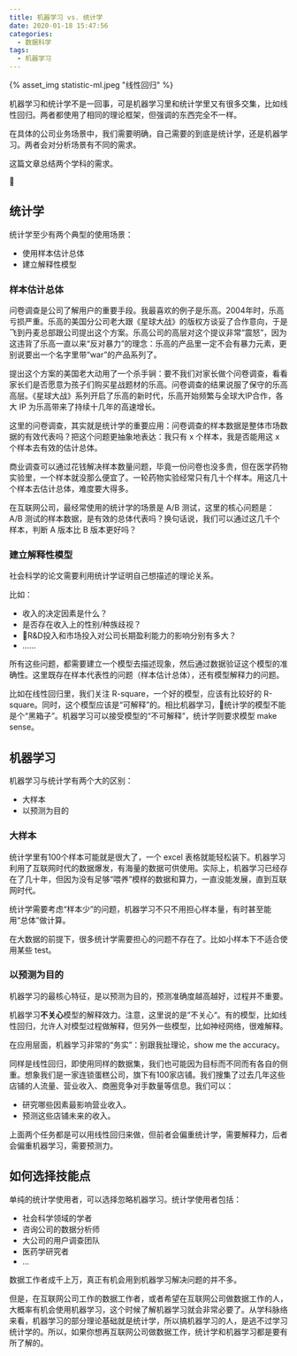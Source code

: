 ```yaml
---
title: 机器学习 vs. 统计学
date: 2020-01-18 15:47:56
categories:
  - 数据科学
tags:
  - 机器学习
---
```


{% asset_img statistic-ml.jpeg "线性回归" %}


机器学习和统计学不是一回事，可是机器学习里和统计学里又有很多交集，比如线性回归。两者都使用了相同的理论框架，但强调的东西完全不一样。

在具体的公司业务场景中，我们需要明确，自己需要的到底是统计学，还是机器学习。两者会对分析场景有不同的需求。

这篇文章总结两个学科的需求。

<!-- more -->

## 统计学

统计学至少有两个典型的使用场景：
- 使用样本估计总体
- 建立解释性模型

### 样本估计总体

问卷调查是公司了解用户的重要手段。我最喜欢的例子是乐高。2004年时，乐高亏损严重。乐高的美国分公司老大跟《星球大战》的版权方谈妥了合作意向，于是飞到丹麦总部跟公司提出这个方案。乐高公司的高层对这个提议非常“震怒”，因为这违背了乐高一直以来“反对暴力”的理念：乐高的产品里一定不会有暴力元素，更别说要出一个名字里带“war”的产品系列了。

提出这个方案的美国老大动用了一个杀手锏：要不我们对家长做个问卷调查，看看家长们是否愿意为孩子们购买星战题材的乐高。问卷调查的结果说服了保守的乐高高层。《星球大战》系列开启了乐高的新时代，乐高开始频繁与全球大IP合作，各大 IP 为乐高带来了持续十几年的高速增长。

这里的问卷调查，其实就是统计学的重要应用：问卷调查的样本数据是整体市场数据的有效代表吗？把这个问题更抽象地表达：我只有 x 个样本，我是否能用这 x 个样本去有效的估计总体。

商业调查可以通过花钱解决样本数量问题，毕竟一份问卷也没多贵，但在医学药物实验里，一个样本就没那么便宜了。一轮药物实验经常只有几十个样本。用这几十个样本去估计总体，难度要大得多。

在互联网公司，最经常使用的统计学的场景是 A/B 测试，这里的核心问题是：A/B 测试的样本数据，是有效的总体代表吗？换句话说，我们可以通过这几千个样本，判断 A 版本比 B 版本更好吗？

### 建立解释性模型

社会科学的论文需要利用统计学证明自己想描述的理论关系。

比如：
- 收入的决定因素是什么？
- 是否存在收入上的性别/种族歧视？
- R&D投入和市场投入对公司长期盈利能力的影响分别有多大？
- ......

所有这些问题，都需要建立一个模型去描述现象，然后通过数据验证这个模型的准确性。这里既存在样本代表性的问题（样本估计总体），还有模型解释力的问题。

比如在线性回归里，我们关注 R-square，一个好的模型，应该有比较好的 R-square。同时，这个模型应该是“可解释”的。相比机器学习，统计学的模型不能是个“黑箱子”。机器学习可以接受模型的“不可解释”，统计学则要求模型 make sense。


## 机器学习

机器学习与统计学有两个大的区别：
- 大样本
- 以预测为目的

### 大样本

统计学里有100个样本可能就是很大了，一个 excel 表格就能轻松装下。机器学习利用了互联网时代的数据爆发，有海量的数据可供使用。实际上，机器学习已经存在了几十年，但因为没有足够“喂养”模样的数据和算力，一直没能发展，直到互联网时代。

统计学需要考虑“样本少”的问题，机器学习不只不用担心样本量，有时甚至能用“总体”做计算。

在大数据的前提下，很多统计学需要担心的问题不存在了。比如小样本下不适合使用某些 test。

### 以预测为目的

机器学习的最核心特征，是以预测为目的，预测准确度越高越好，过程并不重要。

机器学习**不关心**模型的解释效力。注意，这里说的是”不关心“。有的模型，比如线性回归，允许人对模型过程做解释，但另外一些模型，比如神经网络，很难解释。

在应用层面，机器学习非常的“务实”：别跟我扯理论，show me the accuracy。

同样是线性回归，即使用同样的数据集，我们也可能因为目标而不同而有各自的侧重。想象我们是一家连锁蛋糕公司，旗下有100家店铺。我们搜集了过去几年这些店铺的人流量、营业收入、商圈竞争对手数量等信息。我们可以：
- 研究哪些因素最影响营业收入。
- 预测这些店铺未来的收入。

上面两个任务都是可以用线性回归来做，但前者会偏重统计学，需要解释力，后者会偏重机器学习，需要预测力。

## 如何选择技能点

单纯的统计学使用者，可以选择忽略机器学习。统计学使用者包括：
- 社会科学领域的学者
- 咨询公司的数据分析师
- 大公司的用户调查团队
- 医药学研究者
- ...

数据工作者成千上万，真正有机会用到机器学习解决问题的并不多。

但是，在互联网公司工作的数据工作者，或者希望在互联网公司做数据工作的人，大概率有机会使用机器学习，这个时候了解机器学习就会非常必要了。从学科脉络来看，机器学习的部分理论基础就是统计学，所以搞机器学习的人，是逃不过学习统计学的。所以，如果你想再互联网公司做数据工作，统计学和机器学习都是要有所了解的。
